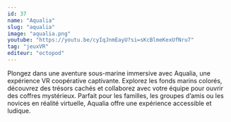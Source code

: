 ```yaml
---
id: 37
name: "Aqualia"
slug: "aqualia"
image: "aqualia.png"
youtube: "https://youtu.be/cyIqJnmEayU?si=sKcBlmeKexUfNru7"
tag: "jeuxVR"
editeur: "octopod"
---
```


Plongez dans une aventure sous-marine immersive avec Aqualia, une expérience VR coopérative captivante. Explorez les fonds marins colorés, découvrez des trésors cachés et collaborez avec votre équipe pour ouvrir des coffres mystérieux. Parfait pour les familles, les groupes d’amis ou les novices en réalité virtuelle, Aqualia offre une expérience accessible et ludique.​
